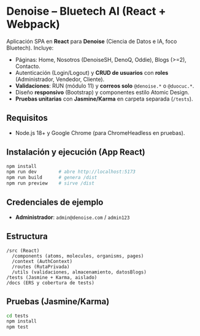 # Denoise – Bluetech AI (React + Webpack)

Aplicación SPA en **React** para **Denoise** (Ciencia de Datos e IA, foco Bluetech). Incluye:
- Páginas: Home, Nosotros (DenoiseSH, DenoQ, Oddie), Blogs (>=2), Contacto.
- Autenticación (Login/Logout) y **CRUD de usuarios** con **roles** (Administrador, Vendedor, Cliente).
- **Validaciones**: RUN (módulo 11) y **correos solo** `@denoise.*` o `@duocuc.*`.
- Diseño **responsivo** (Bootstrap) y componentes estilo Atomic Design.
- **Pruebas unitarias** con **Jasmine/Karma** en carpeta separada (`/tests`).

## Requisitos
- Node.js 18+ y Google Chrome (para ChromeHeadless en pruebas).

## Instalación y ejecución (App React)
```bash
npm install
npm run dev        # abre http://localhost:5173
npm run build      # genera /dist
npm run preview    # sirve /dist
```

## Credenciales de ejemplo
- **Administrador**: `admin@denoise.com` / `admin123`

## Estructura
```
/src (React)
  /components (atoms, molecules, organisms, pages)
  /context (AuthContext)
  /routes (RutaPrivada)
  /utils (validaciones, almacenamiento, datosBlogs)
/tests (Jasmine + Karma, aislado)
/docs (ERS y cobertura de tests)
```

## Pruebas (Jasmine/Karma)
```bash
cd tests
npm install
npm test
```
